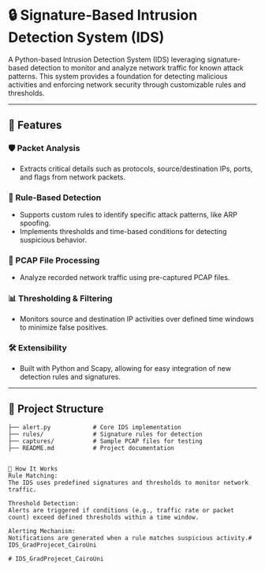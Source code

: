 # 🔒 Signature-Based Intrusion Detection System (IDS)

A Python-based Intrusion Detection System (IDS) leveraging signature-based detection to monitor and analyze network traffic for known attack patterns. This system provides a foundation for detecting malicious activities and enforcing network security through customizable rules and thresholds.

---

## 🚀 Features

### 🛡️ Packet Analysis
- Extracts critical details such as protocols, source/destination IPs, ports, and flags from network packets.

### 📜 Rule-Based Detection
- Supports custom rules to identify specific attack patterns, like ARP spoofing.
- Implements thresholds and time-based conditions for detecting suspicious behavior.

### 📂 PCAP File Processing
- Analyze recorded network traffic using pre-captured PCAP files.

### 📊 Thresholding & Filtering
- Monitors source and destination IP activities over defined time windows to minimize false positives.

### 🛠️ Extensibility
- Built with Python and Scapy, allowing for easy integration of new detection rules and signatures.

---

## 📁 Project Structure

```plaintext
├── alert.py            # Core IDS implementation
├── rules/              # Signature rules for detection
├── captures/           # Sample PCAP files for testing
├── README.md           # Project documentation


🎯 How It Works
Rule Matching:
The IDS uses predefined signatures and thresholds to monitor network traffic.

Threshold Detection:
Alerts are triggered if conditions (e.g., traffic rate or packet count) exceed defined thresholds within a time window.

Alerting Mechanism:
Notifications are generated when a rule matches suspicious activity.#   I D S _ G r a d P r o j e c e t _ C a i r o U n i  
 #   I D S _ G r a d P r o j e c e t _ C a i r o U n i  
 